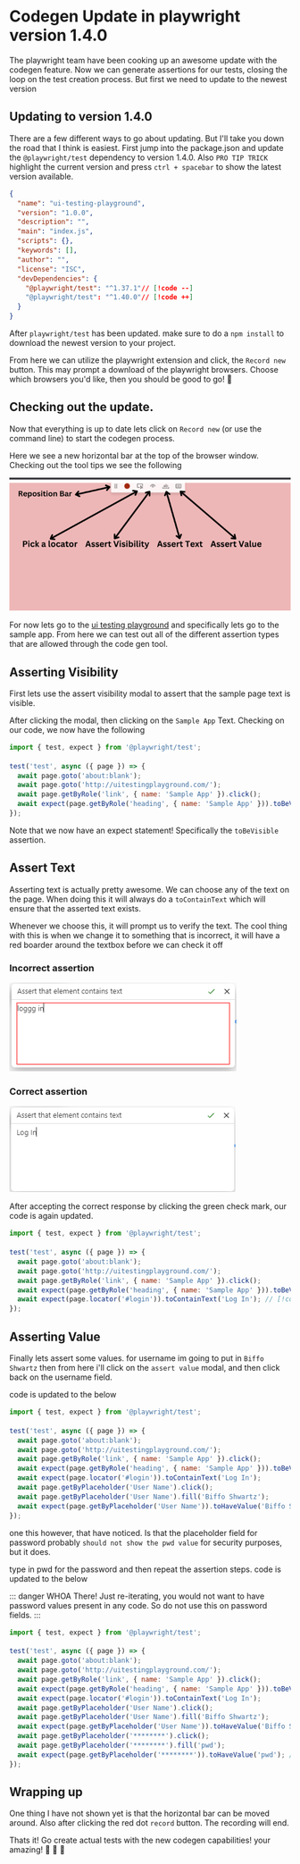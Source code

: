 # Codegen Update in playwright version 1.4.0

The playwright team have been cooking up an awesome update with the codegen feature. Now we can generate assertions for our tests, closing the loop on the test creation process. But first we need to update to the newest version

## Updating to version 1.4.0

There are a few different ways to go about updating. But I'll take you down the road that I think is easiest. First jump into the package.json and update the `@playwright/test` dependency to version 1.4.0. Also `PRO TIP TRICK` highlight the current version and press `ctrl + spacebar` to show the latest version available.

```json
{
  "name": "ui-testing-playground",
  "version": "1.0.0",
  "description": "",
  "main": "index.js",
  "scripts": {},
  "keywords": [],
  "author": "",
  "license": "ISC",
  "devDependencies": {
    "@playwright/test": "^1.37.1"// [!code --]
    "@playwright/test": "^1.40.0"// [!code ++]
  }
}
```

After `playwright/test` has been updated. make sure to do a `npm install` to download the newest version to your project.

From here we can utilize the playwright extension and click, the `Record new` button. This may prompt a download of the playwright browsers. Choose which browsers you'd like, then you should be good to go! :mage:

## Checking out the update.

Now that everything is up to date lets click on `Record new` (or use the command line) to start the codegen process.

Here we see a new horizontal bar at the top of the browser window. Checking out the tool tips we see the following

![](/codegen-new.png)

For now lets go to the [ui testing playground](http://uitestingplayground.com/) and specifically lets go to the sample app. From here we can test out all of the different assertion types that are allowed through the code gen tool.

## Asserting Visibility

First lets use the assert visibility modal to assert that the sample page text is visible.

After clicking the modal, then clicking on the `Sample App` Text. Checking on our code, we now have the following

```js
import { test, expect } from '@playwright/test';

test('test', async ({ page }) => {
  await page.goto('about:blank');
  await page.goto('http://uitestingplayground.com/');
  await page.getByRole('link', { name: 'Sample App' }).click();
  await expect(page.getByRole('heading', { name: 'Sample App' })).toBeVisible(); // [!code focus]
});
```

Note that we now have an expect statement! Specifically the `toBeVisible` assertion. 

## Assert Text

Asserting text is actually pretty awesome. We can choose any of the text on the page. When doing this it will always do a `toContainText` which will ensure that the asserted text exists.

Whenever we choose this, it will prompt us to verify the text. The cool thing with this is when we change it to something that is incorrect, it will have a red boarder around the textbox before we can check it off

### Incorrect assertion
![](/incorrect-assertion.png)

### Correct assertion
![](/correct-assertion.png)

After accepting the correct response by clicking the green check mark, our code is again updated.
```js
import { test, expect } from '@playwright/test';

test('test', async ({ page }) => {
  await page.goto('about:blank');
  await page.goto('http://uitestingplayground.com/');
  await page.getByRole('link', { name: 'Sample App' }).click();
  await expect(page.getByRole('heading', { name: 'Sample App' })).toBeVisible();
  await expect(page.locator('#login')).toContainText('Log In'); // [!code focus]
});
```

## Asserting Value

Finally lets assert some values. for username im going to put in `Biffo Shwartz` then from here i'll click on the `assert value` modal, and then click back on the username field.

code is updated to the below

```js
import { test, expect } from '@playwright/test';

test('test', async ({ page }) => {
  await page.goto('about:blank');
  await page.goto('http://uitestingplayground.com/');
  await page.getByRole('link', { name: 'Sample App' }).click();
  await expect(page.getByRole('heading', { name: 'Sample App' })).toBeVisible();
  await expect(page.locator('#login')).toContainText('Log In');
  await page.getByPlaceholder('User Name').click();
  await page.getByPlaceholder('User Name').fill('Biffo Shwartz');
  await expect(page.getByPlaceholder('User Name')).toHaveValue('Biffo Shwartz'); // [!code focus]
});
```

one this however, that  have noticed. Is that the placeholder field for password probably `should not show the pwd value` for security purposes, but it does.

type in pwd for the password and then repeat the assertion steps. code is updated to the below

::: danger WHOA There!
Just re-iterating, you would not want to have password values present in any code. So do not use this on password fields.
:::

```js
import { test, expect } from '@playwright/test';

test('test', async ({ page }) => {
  await page.goto('about:blank');
  await page.goto('http://uitestingplayground.com/');
  await page.getByRole('link', { name: 'Sample App' }).click();
  await expect(page.getByRole('heading', { name: 'Sample App' })).toBeVisible();
  await expect(page.locator('#login')).toContainText('Log In');
  await page.getByPlaceholder('User Name').click();
  await page.getByPlaceholder('User Name').fill('Biffo Shwartz');
  await expect(page.getByPlaceholder('User Name')).toHaveValue('Biffo Shwartz');
  await page.getByPlaceholder('********').click();
  await page.getByPlaceholder('********').fill('pwd');
  await expect(page.getByPlaceholder('********')).toHaveValue('pwd'); // [!code focus]
});
```

## Wrapping up

One thing I have not shown yet is that the horizontal bar can be moved around. Also after clicking the red dot `record` button. The recording will end.


Thats it! Go create actual tests with the new codegen capabilities! your amazing! :mage: :mage: :mage: